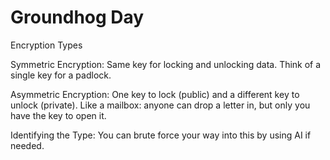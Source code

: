 # Groundhog Day

Encryption Types

Symmetric Encryption:
Same key for locking and unlocking data.
Think of a single key for a padlock.

Asymmetric Encryption:
One key to lock (public) and a different key to unlock (private).
Like a mailbox: anyone can drop a letter in, but only you have the key to open it.

Identifying the Type:
You can brute force your way into this by using AI if needed.

